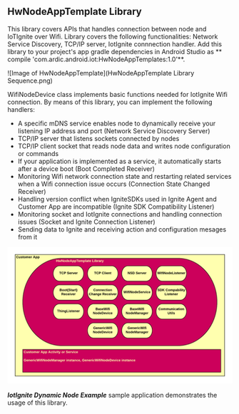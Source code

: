 ## HwNodeAppTemplate Library

This library covers APIs that handles connection between node and IoTIgnite over Wifi.
Library covers the following functionalities: Network Service Discovery, TCP/IP server, IotIgnite connnection handler.
Add this library to your project's app gradle dependencies in Android Studio as ** compile 'com.ardic.android.iot:HwNodeAppTemplates:1.0'**.

![Image of HwNodeAppTemplate](HwNodeAppTemplate Library Sequence.png)

WifiNodeDevice class implements basic functions needed for IotIgnite Wifi connection. By means of this library, you can implement the following handlers:
 - A specific mDNS service enables node to dynamically receive your listening IP address and port (Network Service Discovery Server)
 - TCP/IP server that listens sockets connected by nodes 
 - TCP/IP client socket that reads node data and writes node configuration or commands
 - If your application is implemented as a service, it automatically starts after a device boot (Boot Completed Receiver)
 - Monitoring Wifi network connection state and restarting related services when a Wifi connection issue occurs (Connection State Changed Receiver)
 - Handling version conflict when IgniteSDKs used in Ignite Agent and Customer App are incompatible (Ignite SDK Compatibility Listener)
 - Monitoring socket and IotIgnite connections and handling connection issues (Socket and Ignite Connection Listener)
 - Sending data to Ignite and receiving action and configuration mesages from it



![Image of HwNodeAppTemplate](hwNodeAppTemplateComponents.png)


_**IotIgnite Dynamic Node Example**_ sample application demonstrates the usage of this library.
